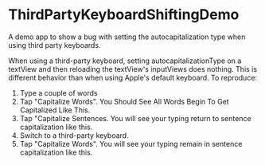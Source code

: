 # ThirdPartyKeyboardShiftingDemo
A demo app to show a bug with setting the autocapitalization type when using third party keyboards.

When using a third-party keyboard, setting autocapitalizationType on a textView and then reloading the textView's inputViews does nothing. This is different behavior than when using Apple's default keyboard. 
To reproduce:

1. Type a couple of words
2. Tap "Capitalize Words". You Should See All Words Begin To Get Capitalized Like This.
3. Tap "Capitalize Sentences. You will see your typing return to sentence capitalization like this. 
4. Switch to a third-party keyboard. 
5. Tap "Capitalize Words". You will see your typing remain in sentence capitalization like this.



